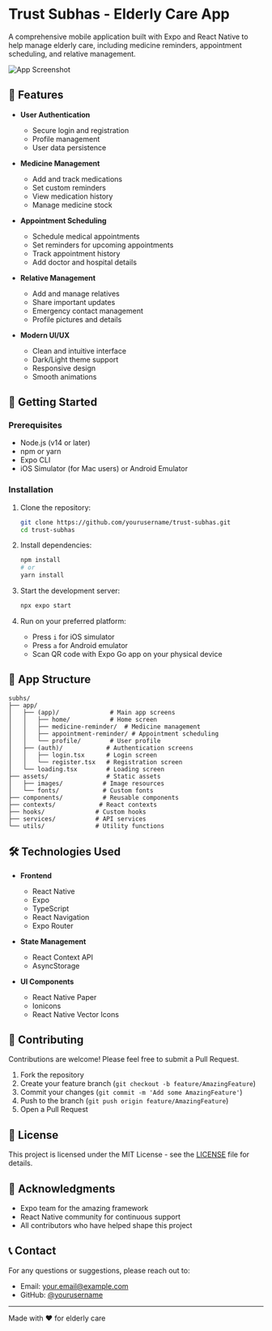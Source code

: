 # Trust Subhas - Elderly Care App

A comprehensive mobile application built with Expo and React Native to help manage elderly care, including medicine reminders, appointment scheduling, and relative management.

![App Screenshot](assets/images/screenshots/app-preview.png)

## 🌟 Features

- **User Authentication**
  - Secure login and registration
  - Profile management
  - User data persistence

- **Medicine Management**
  - Add and track medications
  - Set custom reminders
  - View medication history
  - Manage medicine stock

- **Appointment Scheduling**
  - Schedule medical appointments
  - Set reminders for upcoming appointments
  - Track appointment history
  - Add doctor and hospital details

- **Relative Management**
  - Add and manage relatives
  - Share important updates
  - Emergency contact management
  - Profile pictures and details

- **Modern UI/UX**
  - Clean and intuitive interface
  - Dark/Light theme support
  - Responsive design
  - Smooth animations

## 🚀 Getting Started

### Prerequisites

- Node.js (v14 or later)
- npm or yarn
- Expo CLI
- iOS Simulator (for Mac users) or Android Emulator

### Installation

1. Clone the repository:
   ```bash
   git clone https://github.com/yourusername/trust-subhas.git
   cd trust-subhas
   ```

2. Install dependencies:
   ```bash
   npm install
   # or
   yarn install
   ```

3. Start the development server:
   ```bash
   npx expo start
   ```

4. Run on your preferred platform:
   - Press `i` for iOS simulator
   - Press `a` for Android emulator
   - Scan QR code with Expo Go app on your physical device

## 📱 App Structure

```
subhs/
├── app/
│   ├── (app)/              # Main app screens
│   │   ├── home/           # Home screen
│   │   ├── medicine-reminder/  # Medicine management
│   │   ├── appointment-reminder/ # Appointment scheduling
│   │   └── profile/        # User profile
│   ├── (auth)/            # Authentication screens
│   │   ├── login.tsx      # Login screen
│   │   └── register.tsx   # Registration screen
│   └── loading.tsx        # Loading screen
├── assets/                # Static assets
│   ├── images/           # Image resources
│   └── fonts/            # Custom fonts
├── components/           # Reusable components
├── contexts/            # React contexts
├── hooks/              # Custom hooks
├── services/           # API services
└── utils/              # Utility functions
```

## 🛠️ Technologies Used

- **Frontend**
  - React Native
  - Expo
  - TypeScript
  - React Navigation
  - Expo Router

- **State Management**
  - React Context API
  - AsyncStorage

- **UI Components**
  - React Native Paper
  - Ionicons
  - React Native Vector Icons

## 🤝 Contributing

Contributions are welcome! Please feel free to submit a Pull Request.

1. Fork the repository
2. Create your feature branch (`git checkout -b feature/AmazingFeature`)
3. Commit your changes (`git commit -m 'Add some AmazingFeature'`)
4. Push to the branch (`git push origin feature/AmazingFeature`)
5. Open a Pull Request

## 📄 License

This project is licensed under the MIT License - see the [LICENSE](LICENSE) file for details.

## 🙏 Acknowledgments

- Expo team for the amazing framework
- React Native community for continuous support
- All contributors who have helped shape this project

## 📞 Contact

For any questions or suggestions, please reach out to:
- Email: your.email@example.com
- GitHub: [@yourusername](https://github.com/yourusername)

---

Made with ❤️ for elderly care
